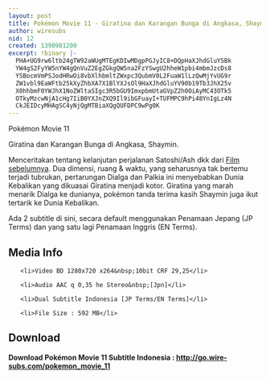 ```yaml
---
layout: post
title: Pokémon Movie 11 - Giratina dan Karangan Bunga di Angkasa, Shaymin
author: wiresubs
nid: 12
created: 1390981200
excerpt: !binary |-
  PHA+UG9rw6ltb24gTW92aWUgMTEgKDIwMDgpPGJyIC8+DQpHaXJhdGluYSBk
  YW4gS2FyYW5nYW4gQnVuZ2EgZGkgQW5na2FzYSwgU2hheW1pbi4mbmJzcDs8
  YSBocmVmPSJodHRwOi8vbXlhbmltZWxpc3QubmV0L2FuaW1lLzQwMjYvUG9r
  ZW1vbl9EaWFtb25kXyZhbXA7X1BlYXJsOl9HaXJhdGluYV90b19Tb3JhX25v
  X0hhbmF0YWJhX1NoZWltaSIgc3R5bGU9ImxpbmUtaGVpZ2h0OiAyMC43OTk5
  OTkyMzcwNjA1cHg7IiB0YXJnZXQ9Il9ibGFuayI+TUFMPC9hPi48YnIgLz4N
  CkJEIDcyMHAgSC4yNjQgMTBiaXQgQUFDPC9wPg0K
---
```

<p class="rtecenter">Pokémon Movie 11<br />
Giratina dan Karangan Bunga di Angkasa, Shaymin.</p>

<p class="rtejustify">Menceritakan tentang kelanjutan perjalanan Satoshi/Ash dkk dari&nbsp;<a href="Pokemon_Movie_10_Subtitle_Indonesia">Film sebelumnya</a>. Dua dimensi, ruang &amp; waktu, yang seharusnya tak bertemu terjadi tubrukan, pertarungan Dialga dan Palkia ini menyebabkan Dunia Kebalikan yang dikuasai Giratina menjadi kotor. Giratina yang marah menarik Dialga ke dunianya, pokémon tanda terima kasih Shaymin juga ikut tertarik ke Dunia Kebalikan.</p>

<p class="rtejustify">Ada 2 subtitle di sini, secara default menggunakan Penamaan Jepang (JP Terms) dan yang satu lagi Penamaan Inggris (EN Terms).</p>

<h2>Media Info</h2>

<ul>
	<li>Video BD 1280x720 x264&nbsp;10bit CRF 29,25</li>
	<li>Audio AAC q 0,35 he Stereo&nbsp;[Jpn]</li>
	<li>Dual Subtitle Indonesia [JP Terms/EN Terms]</li>
	<li>File Size : 592 MB</li>
</ul>

<h2>Download</h2>

<p><strong>Download Pokémon Movie 11 Subtitle&nbsp;Indonesia&nbsp;:&nbsp;<a href="http://go.wire-subs.com/pokemon_movie_11" target="_blank">http://go.wire-subs.com/pokemon_movie_11</a></strong></p>
